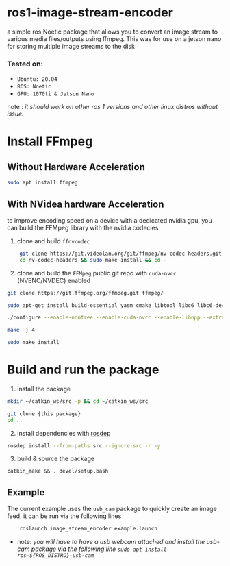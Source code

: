 # ros1-image-stream-encoder
a simple ros Noetic package that allows you to convert an image stream to various media files/outputs using ffmpeg. This was for use on a jetson nano for storing multiple image streams to the disk

### Tested on:
- `Ubuntu: 20.04`
- `ROS: Noetic`
- `GPU: 1070ti & Jetson Nano `

note : *it should work on other ros 1 versions and other linux distros without issue.*


# Install FFmpeg

## Without Hardware Acceleration

```bash
sudo apt install ffmpeg
```

## With NVidea hardware Acceleration

to improve encoding speed on a device with a dedicated nvidia gpu, you can build the FFMpeg library with the nvidia codecies
1. clone and build `ffnvcodec`
```bash
    git clone https://git.videolan.org/git/ffmpeg/nv-codec-headers.git
    cd nv-codec-headers && sudo make install && cd -
```
2. clone and build the `FFMpeg` public git repo with `cuda-nvcc` (NVENC/NVDEC) enabled 
```bash
git clone https://git.ffmpeg.org/ffmpeg.git ffmpeg/

sudo apt-get install build-essential yasm cmake libtool libc6 libc6-dev unzip wget libnuma1 libnuma-dev

./configure --enable-nonfree --enable-cuda-nvcc --enable-libnpp --extra-cflags=-I/usr/local/cuda/include --extra-ldflags=-L/usr/local/cuda/lib64 --disable-static --enable-shared

make -j 4
```

```bash
sudo make install
```


# Build and run the package

1. install the package
```bash
mkdir ~/catkin_ws/src -p && cd ~/catkin_ws/src

git clone {this package} 
cd ..
```

2. install dependencies with [rosdep](http://wiki.ros.org/rosdep)
```bash
rosdep install --from-paths src --ignore-src -r -y
```
3. build & source the package
```
catkin_make && . devel/setup.bash
```



## Example

The current example uses the `usb_cam` package to quickly create an image feed, it can be run via the following lines

```bash
    roslaunch image_stream_encoder example.launch
```
- note: *you will have to have a usb webcam attached and install the usb-cam package via the following line `sudo apt install ros-${ROS_DISTRO}-usb-cam`*